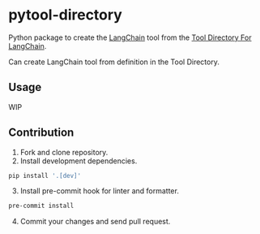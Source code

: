 pytool-directory
=========================
Python package to create the [LangChain](https://github.com/langchain-ai/langchain) tool from the [Tool Directory For LangChain](https://github.com/dialogplay/tool-directory/).

Can create LangChain tool from definition in the Tool Directory.


Usage
-------------------------
WIP


Contribution
-------------------------
1. Fork and clone repository.
2. Install development dependencies.
```bash
pip install '.[dev]'
```

3. Install pre-commit hook for linter and formatter.
```bash
pre-commit install
```

4. Commit your changes and send pull request.
